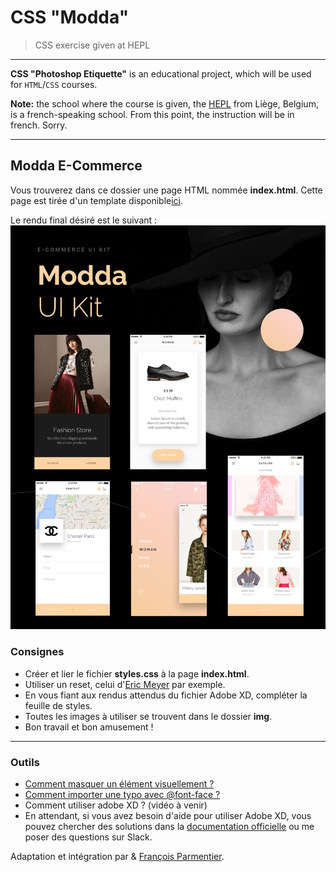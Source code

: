 # CSS "Modda"

> CSS exercise given at HEPL

* * *

**CSS "Photoshop Etiquette"** is an educational project, which will be used for `HTML`/`CSS` courses.

**Note:** the school where the course is given, the [HEPL](http://www.provincedeliege.be/hauteecole) from Liège, Belgium, is a french-speaking school. From this point, the instruction will be in french. Sorry.

* * *

## Modda E-Commerce

Vous trouverez dans ce dossier une page HTML nommée **index.html**. Cette page est tirée d'un template disponible[ici](http://csform.com/product/modda-e-commerce-ui-kit-free-sample-for-adobe-xd/).

Le rendu final désiré est le suivant : ![rendu final](./rendus/modda.jpg)

### Consignes

* Créer et lier le fichier **styles.css** à la page **index.html**.
* Utiliser un reset, celui d'[Eric Meyer](https://meyerweb.com/eric/tools/css/reset/) par exemple.
* En vous fiant aux rendus attendus du fichier Adobe XD, compléter la feuille de styles.
* Toutes les images à utiliser se trouvent dans le dossier **img**.
* Bon travail et bon amusement&nbsp;!

* * *

### Outils

- [Comment masquer un élément visuellement ?](https://css-tricks.com/places-its-tempting-to-use-display-none-but-dont/)
- [Comment importer une typo avec @font-face ?](https://developer.mozilla.org/fr/docs/Web/CSS/@font-face)
- Comment utiliser adobe XD ? (vidéo à venir) 
- En attendant, si vous avez besoin d'aide pour utiliser Adobe XD, vous pouvez chercher des solutions dans la [documentation officielle](https://helpx.adobe.com/be_fr/xd/tutorials.html) ou me poser des questions sur Slack.


Adaptation et intégration par & [François Parmentier](https://github.com/fprms).

